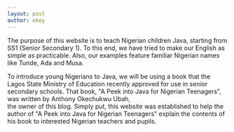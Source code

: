 ```yaml
---
layout: post
author: okey
---
```


The purpose of this website is to teach Nigerian children Java, starting from SS1 
(Senior Secondary 1). To this end, we have tried to make our English as simple as 
practicable. Also, our examples feature familiar Nigerian names like Tunde, Ada 
and Musa. 


To introduce young Nigerians to Java, we will be using a book that the Lagos 
State Ministry of Education recently approved for use in senior secondary schools. That 
book, "A Peek into Java for Nigerian Teenagers", was written by Anthony Okechukwu Ubah,  
the owner of this blog. Simply put, this website was established to help the author of 
"A Peek into Java for Nigerian Teenagers" explain the contents of his book to interested 
Nigerian teachers and pupils.
